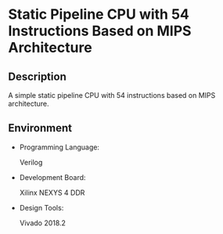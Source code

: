# Static Pipeline CPU with 54 Instructions Based on MIPS Architecture

## Description

A simple static pipeline CPU with 54 instructions based on MIPS architecture.



## Environment

- Programming Language: 

    Verilog

- Development Board:

    Xilinx NEXYS 4 DDR

- Design Tools: 

    Vivado 2018.2



